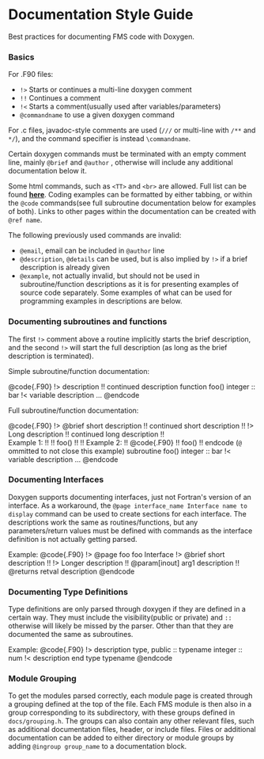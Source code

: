 # Documentation Style Guide

Best practices for documenting FMS code with Doxygen.

### Basics

For .F90 files:
- `!>` Starts or continues a multi-line doxygen comment
- `!!` Continues a comment
- `!<` Starts a comment(usually used after variables/parameters)
- `@commandname` to use a given doxygen command

For .c files, javadoc-style comments are used (`///` or multi-line with `/**` and `*/`), and the command specifier is instead `\commandname`.

Certain doxygen commands must be terminated with an empty comment line, mainly `@brief` and `@author`
, otherwise will include any additional documentation below it.

Some html commands, such as `<TT>` and `<br>` are allowed. Full list can be found
[**here**](https://www.doxygen.nl/manual/htmlcmds.html). Coding examples can be formatted by
either tabbing, or within the `@code` commands(see full subroutine documentation
below for examples of both). Links to other pages within the documentation can be created with
`@ref name`.

The following previously used commands are invalid:
- `@email`, email can be included in `@author` line
- `@description`, `@details` can be used, but is also implied by `!>` if a brief description is already given
- `@example`, not actually invalid, but should not be used in subroutine/function descriptions as it is for presenting examples of source code separately. Some examples of what can be used for programming examples in descriptions are below.


### Documenting subroutines and functions

The first `!>` comment above a routine implicitly starts the brief description, and the second `!>`
will start the full description (as long as the brief description is terminated).

Simple subroutine/function documentation:

@code{.F90}
	!> description
	!! continued description
        function foo()
	  integer :: bar !< variable description
          ...
@endcode

Full subroutine/function documentation:

@code{.F90}
	!> @brief short description
	!! continued short description
	!!
	!> Long description
	!! continued long description
	!! <br>Example 1:
	!!
	!! 		foo()
	!!
	!! Example 2:
	!! @code{.F90}
	!! foo()
	!! endcode (`@` ommitted to not close this example)
	subroutine foo()
	  integer :: bar !< variable description
	  ...
@endcode

### Documenting Interfaces
Doxygen supports documenting interfaces, just not Fortran's version of an interface. As a workaround,
the `@page interface_name Interface name to display` command can be used to create sections for each
interface. The descriptions work the same as routines/functions, but any parameters/return values
must be defined with commands as the interface definition is not actually getting parsed.

Example:
@code{.F90}
	!> @page foo foo Interface
	!> @brief short description
	!!
	!> Longer description
	!! @param[inout] arg1 description
	!! @returns retval description
@endcode

### Documenting Type Definitions
Type definitions are only parsed through doxygen if they are defined in a certain way. They must
include the visibility(public or private) and `::` otherwise will likely be missed by the parser.
Other than that they are documented the same as subroutines.

Example:
@code{.F90}
	!> description
	type, public :: typename
    	integer :: num !< description
	end type typename
@endcode

### Module Grouping
To get the modules parsed correctly, each module page is created through a grouping defined at the
top of the file. Each FMS module is then also in a group corresponding to its subdirectory, with
these groups defined in `docs/grouping.h`. The groups can also contain any other relevant
files, such as additional documentation files, header, or include files.  Files or additional
documentation can be added to either directory or module groups by adding `@ingroup group_name`
to a documentation block.
